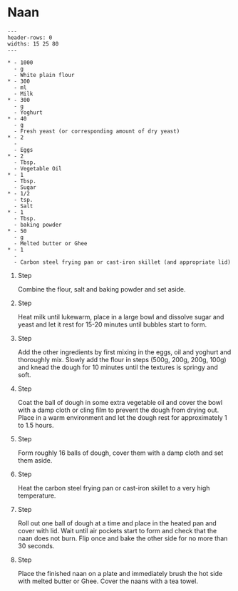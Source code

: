 # Naan

```{list-table}
---
header-rows: 0
widths: 15 25 80
---

* - 1000
  - g
  - White plain flour
* - 300
  - ml
  - Milk
* - 300
  - g
  - Yoghurt
* - 40
  - g
  - Fresh yeast (or corresponding amount of dry yeast)
* - 2
  - 
  - Eggs
* - 2
  - Tbsp.
  - Vegetable Oil
* - 1
  - Tbsp.
  - Sugar
* - 1/2
  - tsp.
  - Salt
* - 1
  - Tbsp.
  - baking powder
* - 50
  - g
  - Melted butter or Ghee
* - 1
  - 
  - Carbon steel frying pan or cast-iron skillet (and appropriate lid)
```

1. Step

    Combine the flour, salt and baking powder and set aside.

1. Step

    Heat milk until lukewarm, place in a large bowl and dissolve sugar and yeast and let it rest for 15-20 minutes until bubbles start to form.

1. Step

    Add the other ingredients by first mixing in the eggs, oil and yoghurt and thoroughly mix. Slowly add the flour in steps (500g,
    200g, 200g, 100g) and knead the dough for 10 minutes until the textures is springy and soft.


1. Step

    Coat the ball of dough in some extra vegetable oil and cover the bowl with a damp cloth or cling film to prevent the dough from
    drying out. Place in a warm environment and let the dough rest for approximately 1 to 1.5 hours.

1. Step

    Form roughly 16 balls of dough, cover them with a damp cloth and set them aside.

1. Step

    Heat the carbon steel frying pan or cast-iron skillet to a very high temperature.

1. Step

    Roll out one ball of dough at a time and place in the heated pan and cover with lid. Wait until air pockets start to form and
    check that the naan does not burn. Flip once and bake the other side for no more than 30 seconds.



1. Step

    Place the finished naan on a plate and immediately brush the hot side with melted butter or Ghee. Cover the naans with a tea
    towel.
